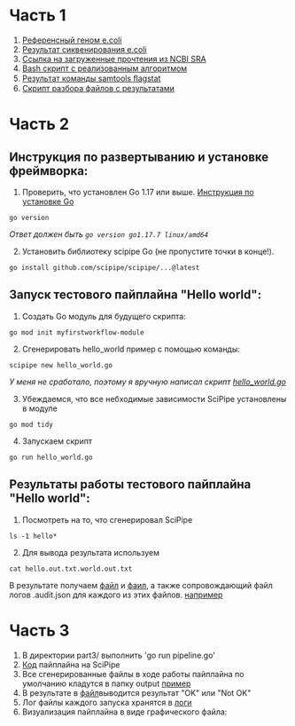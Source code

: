# Часть 1

1. [Референсный геном e.coli](/part1/ref_e_coli.fna.gz)
2. [Результат сиквенирования e.coli](/part1/e_coli_fastq.gz)
3. [Ссылка на загруженные прочтения из NCBI SRA](https://www.ncbi.nlm.nih.gov/sra/SRX17981169[accn])
4. [Bash скрипт с реализованным алгоритмом](/part1/start.sh)
5. [Результат команды samtools ﬂagstat](/part1/result.txt)
6. [Скрипт разбора файлов с результатами](/part1/parser.py)

# Часть 2

## Инструкция по развертыванию и установке фреймворка:

1. Проверить, что установлен Go 1.17 или выше. [Инструкция по установке Go](https://tecadmin.net/install-go-on-ubuntu/)

```
go version
```

_Ответ должен быть `go version go1.17.7 linux/amd64`_

2. Установить библиотеку scipipe Go (не пропустите точки в конце!).

```
go install github.com/scipipe/scipipe/...@latest
```

## Запуск тестового пайплайна "Hello world":

1. Создать Go модуль для будущего скрипта:

```
go mod init myfirstworkflow-module
```

2. Сгенерировать hello_world пример с помощью команды:

```
scipipe new hello_world.go
```

_У меня не сработало, поэтому я вручную написал скрипт
[hello_world.go](/part2/hello_world.go)_

3. Убеждаемся, что все небходимые зависимости SciPipe установлены в модуле

```
go mod tidy
```

4. Запускаем скрипт

```
go run hello_world.go
```

## Результаты работы тестового пайплайна "Hello world":

1. Посмотреть на то, что сгенерировал SciPipe

```
ls -1 hello*
```

2. Для вывода результата используем

```
cat hello.out.txt.world.out.txt
```

В результате получаем [файл](/part2/hello.out.txt) и [фаил](/part2/hello.out.txt.world.out.txt), а также сопровождающий файл логов .audit.json для каждого из этих файлов. [например](/part2/hello.out.txt.world.out.txt.audit.json)

# Часть 3

1. В директории part3/ выполнить 'go run pipeline.go'
2. [Код](/part3/pipline.go) пайплайна на SciPipe
3. Все сгенерированные файлы в ходе работы пайплайна по умолчанию кладутся в папку output [пример](/part3/output/)
4. В результате в [файл](/part3/output/parsed.txt)выводится результат "OK" или "Not OK"
5. Лог файлы каждого запуска хранятся в [логи](/part3/logs/)
6. Визуализация пайплайна в виде графического файла:
